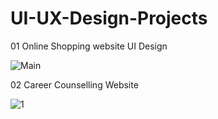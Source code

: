 # UI-UX-Design-Projects
01 Online Shopping website UI Design

![Main](https://github.com/user-attachments/assets/b84bd0cd-5165-40b7-9fda-20b315354d9f)

02 Career Counselling Website

![1](https://github.com/user-attachments/assets/913395fb-6436-41e7-a151-102146aa2fb1)
